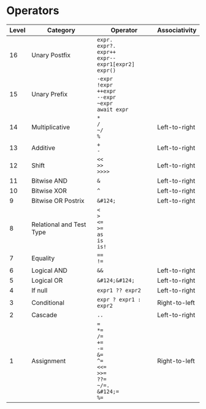 # Operators

| Level | Category                 | Operator                                                                                                      | Associativity |
|-------|--------------------------|---------------------------------------------------------------------------------------------------------------|---------------|
| 16    | Unary Postfix            | `expr.`<br>`expr?.`<br>`expr++`<br>`expr--`<br>`expr1[expr2]`<br>`expr()`                                     |               |
| 15    | Unary Prefix             | `-expr`<br>`!expr`<br>`++expr`<br>`--expr`<br>`~expr`<br>`await expr`                                         |               |
| 14    | Multiplicative           | `*`<br>`/`<br>`~/`<br>`%`                                                                                     | Left-to-right |
| 13    | Additive                 | `+`<br>`-`                                                                                                    | Left-to-right |
| 12    | Shift                    | `<<`<br>`>>`<br>`>>>>`                                                                                        | Left-to-right |
| 11    | Bitwise AND              | `&`                                                                                                           | Left-to-right |
| 10    | Bitwise XOR              | `^`                                                                                                           | Left-to-right |
| 9     | Bitwise OR Postrix       | `&#124;`                                                                                                      | Left-to-right |
| 8     | Relational and Test Type | `<`<br>`>`<br>`<=`<br>`>=`<br>`as`<br>`is`<br>`is!`                                                           |               |
| 7     | Equality                 | `==`  <br>`!=`                                                                                                |               |
| 6     | Logical AND              | `&&`                                                                                                          | Left-to-right |
| 5     | Logical OR               | `&#124;&#124;`                                                                                                | Left-to-right |
| 4     | If null                  | `expr1 ?? expr2`                                                                                              | Left-to-right |
| 3     | Conditional              | `expr ? expr1 : expr2`                                                                                        | Right-to-left |
| 2     | Cascade                  | `..`                                                                                                          | Left-to-right |
| 1     | Assignment               | `=`<br>`*=`<br>`/=`<br>`+=`<br>`-=`<br>`&=`<br>`^=`<br>`<<=`<br>`>>=`<br>`??=`<br>`~/=.`<br>`&#124;=`<br>`%=` | Right-to-left |
